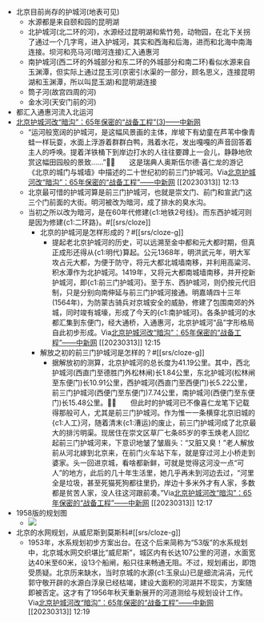- 北京目前尚存的护城河(地表可见)
    - 水源都是来自颐和园的昆明湖
    - 北护城河(北二环的河)，水源经过昆明湖和紫竹苑，动物园，在北下关拐了通过一个几字弯，进入护城河，其实和西海和后海，进而和北海中南海连接。坝河和亮马河(暗河连接)汇入通惠河
    - 南护城河(西二环的外城部分和东二环的外城部分和南二环)看似水源来自玉渊潭，但实际上通过昆玉河(京密引水渠的一部分，顾名思义，连接昆明湖和玉渊潭，所以叫昆玉湖)和昆明湖连接
    - 筒子河(故宫四周的河)
    - 金水河(天安门前的河)
- 都汇入通惠河流入北运河
- [北京护城河改“暗沟”：65年保密的“战备工程”(3)——中新网](http://www.chinanews.com.cn/cul/news/2010/02-23/2133148.shtml)
    - “运河般宽阔的护城河，是这幅风景画的主体，岸坡下有幼童在芦苇中像青蛙一样玩耍，水面上浮游着群群白鸭，溅着水花，发出嘎嘎的声音回答着主人的呼唤。提着洋铁桶下到岸边打水的人往往要蹲上一会儿，静静地欣赏这幅田园般的景致……”🌱🌱　　这是瑞典人奥斯伍尔德·喜仁龙的游记《北京的城门与城墙》中描述的二十世纪初的前三门护城河。Via[北京护城河改“暗沟”：65年保密的“战备工程”——中新网](http://www.chinanews.com.cn/cul/news/2010/02-23/2133146.shtml#nextpage) [[20230313]] 12:13
    - 北京最可惜的护城河算是前三门护城河，也就是崇文门、前门和宣武门这三个门前面的大街。明河被改为暗河，成了排水的臭水沟。
    - 当初之所以改为暗河，是在60年代修建{c1:地铁2号线}。而东西护城河则是因为修建{c1:二环路}。#[[srs/cloze]]
        - 北京的护城河是怎样形成的？#[[srs/cloze-g]]
            - 提起老北京护城河的历史，可以远溯至金中都和元大都时期，但真正成形还得从{c1:明代}算起。公元1368年，明洪武元年，明大军攻占元大都，为便于防守，将元大都北城墙南移，并利用高粱河、积水潭作为北护城河。1419年，又将元大都南城墙南移，并开挖新护城河，即{c1:前三门护城河}。至于东、西护城河，则仍按元代旧制，只是分别向南伸延与前三门护城河接通。明嘉靖四十三年(1564年)，为防蒙古骑兵对京城安全的威胁，修建了包围南郊的外城，同时竣有城壕，形成了今天的{c1:南护城河}。各条护城河的水都汇集到东便门，经大通桥，入通惠河，北京护城河“品”字形格局自此初步形成。Via[北京护城河改“暗沟”：65年保密的“战备工程”——中新网](http://www.chinanews.com.cn/cul/news/2010/02-23/2133146.shtml#nextpage) [[20230313]] 12:15
        - 解放之初的前三门护城河是怎样的？#[[srs/cloze-g]]
            - 据解放初的测算，北京护城河的总长度为41.19公里。其中，西北护城河(西直门至德胜门外松林闸)长1.84公里，东北护城河(松林闸至东便门)长10.91公里，西护城河(西直门至西便门)长5.22公里，前三门护城河(西便门至东便门)7.74公里，南护城河(西便门至东便门)长15.48公里。🌱🌱　　但此时的护城河已不像喜仁龙笔下记载得那般可人，尤其是前三门护城河。作为惟一一条横穿北京旧城的{c1:人工}河，随着清末{c1:漕运}的废止，前三门护城河成了北京最大的排污明渠。现居住在崇文区草厂七条85岁的李玉焕老人回忆起前三门护城河来，下意识地皱了皱眉头：“又脏又臭！”老人解放前从河北嫁到北京来，在前门火车站下车，就是穿过河上小桥走到婆家。头一回进京城，看啥都新鲜，可就是觉得这河没一点“可人”的地方，此后的几十年生活里，她几乎再未到河边去过，“河里全是垃圾，甚至死猫死狗都往里扔，岸边十多米外才有人家，多数都是贫苦人家，没人往这河跟前凑。”Via[北京护城河改“暗沟”：65年保密的“战备工程”——中新网](http://www.chinanews.com.cn/cul/news/2010/02-23/2133146.shtml#nextpage) [[20230313]] 12:17
- 1958版的规划图
    - ![](https://firebasestorage.googleapis.com/v0/b/firescript-577a2.appspot.com/o/imgs%2Fapp%2Fxinyiheng%2FADiZ4Qw082.jpg?alt=media&token=d00c95f5-19e8-49c4-9eb3-f46b095f2de7)
- 北京的水网规划，从威尼斯到莫斯科#[[srs/cloze-g]]
    - 1953年，水系规划初步方案出台。在这个后来简称为“53版”的水系规划中，北京城水网交织堪比“威尼斯”，城区内有长达107公里的河道，水面宽达40米至60米，设13个船闸，船只往来畅通无阻。不过，规划甫出，即饱受质疑。北京历来缺水，当时京城的水源{c1:玉泉山}已是细流涓涓，元代郭守敬开辟的水源白浮泉已经枯竭，建设大面积的河湖并不现实，方案随即被否定。这才有了1956年秋天重新展开的河道测绘与规划设计工作。Via[北京护城河改“暗沟”：65年保密的“战备工程”——中新网](http://www.chinanews.com.cn/cul/news/2010/02-23/2133146.shtml) [[20230313]] 12:19
